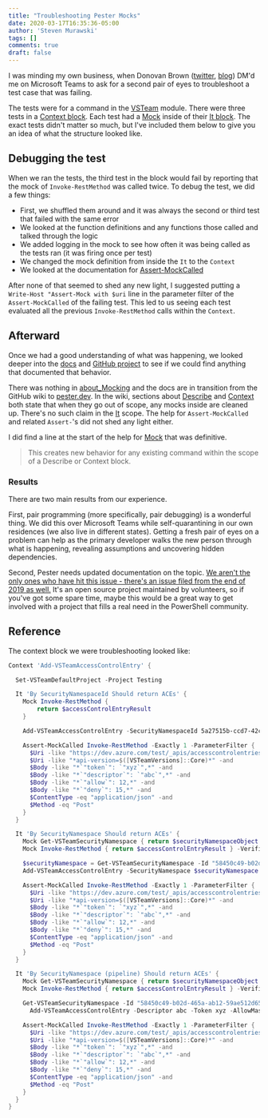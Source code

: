 ```yaml
---
title: "Troubleshooting Pester Mocks"
date: 2020-03-17T16:35:36-05:00
author: 'Steven Murawski'
tags: []
comments: true
draft: false
---
```


I was minding my own business, when Donovan Brown ([twitter](https://twitter.com/donovanbrown), [blog](https://www.donovanbrown.com/)) DM'd me on Microsoft Teams to ask for a second pair of eyes to troubleshoot a test case that was failing.

The tests were for a command in the [VSTeam](https://github.com/darquewarrior/vsteam) module. There were three tests in a [Context block](https://pester.dev/docs/commands/Context). Each test had a [Mock](https://pester.dev/docs/commands/Mock) inside of their [It block](https://pester.dev/docs/commands/It). The exact tests didn't matter so much, but I've included them below to give you an idea of what the structure looked like.

## Debugging the test

When we ran the tests, the third test in the block would fail by reporting that the mock of `Invoke-RestMethod` was called twice. To debug the test, we did a few things:

* First, we shuffled them around and it was always the second or third test that failed with the same error
* We looked at the function definitions and any functions those called and talked through the logic
* We added logging in the mock to see how often it was being called as the tests ran (it was firing once per test)
* We changed the mock definition from inside the `It` to the `Context`
* We looked at the documentation for [Assert-MockCalled](https://pester.dev/docs/commands/assert-mockcalled/)

After none of that seemed to shed any new light, I suggested putting a `Write-Host "Assert-Mock with $uri` line in the parameter filter of the `Assert-MockCalled` of the failing test. This led to us seeing each test evaluated all the previous `Invoke-RestMethod` calls within the `Context`.

## Afterward

Once we had a good understanding of what was happening, we looked deeper into the [docs](https://pester.dev) and [GitHub project](https://github.com/pester/pester) to see if we could find anything that documented that behavior.

There was nothing in [about_Mocking](https://github.com/pester/Pester/blob/4.10.1/en-US/about_Mocking.help.txt) and the docs are in transition from the GitHub wiki to [pester.dev](https://pester.dev).  In the wiki, sections about [Describe](https://github.com/pester/Pester/wiki/Describe) and [Context](https://github.com/pester/Pester/wiki/Context) both state that when they go out of scope, any mocks inside are cleaned up.  There's no such claim in the [It](https://github.com/pester/Pester/wiki/It) scope. The help for `Assert-MockCalled` and related `Assert-`'s did not shed any light either. 

I did find a line at the start of the help for [Mock](https://pester.dev/docs/commands/Mock) that was definitive.

> This creates new behavior for any existing command within the scope of a Describe or Context block.

### Results

There are two main results from our experience.

First, pair programming (more specifically, pair debugging) is a wonderful thing.  We did this over Microsoft Teams while self-quarantining in our own residences (we also live in different states). Getting a fresh pair of eyes on a problem can help as the primary developer walks the new person through what is happening, revealing assumptions and uncovering hidden dependencies.

Second, Pester needs updated documentation on the topic.  [We aren't the only ones who have hit this issue - there's an issue filed from the end of 2019 as well.](https://github.com/pester/Pester/issues/1416) It's an open source project maintained by volunteers, so if you've got some spare time, maybe this would be a great way to get involved with a project that fills a real need in the PowerShell community.

## Reference

The context block we were troubleshooting looked like:

```powershell
Context 'Add-VSTeamAccessControlEntry' {

  Set-VSTeamDefaultProject -Project Testing

  It 'By SecurityNamespaceId Should return ACEs' {
    Mock Invoke-RestMethod {
        return $accessControlEntryResult
    }

    Add-VSTeamAccessControlEntry -SecurityNamespaceId 5a27515b-ccd7-42c9-84f1-54c998f03866 -Descriptor abc -Token xyz -AllowMask 12 -DenyMask 15

    Assert-MockCalled Invoke-RestMethod -Exactly 1 -ParameterFilter {
      $Uri -like "https://dev.azure.com/test/_apis/accesscontrolentries/5a27515b-ccd7-42c9-84f1-54c998f03866*" -and
      $Uri -like "*api-version=$([VSTeamVersions]::Core)*" -and
      $Body -like "*`"token`": `"xyz`",*" -and
      $Body -like "*`"descriptor`": `"abc`",*" -and
      $Body -like "*`"allow`": 12,*" -and
      $Body -like "*`"deny`": 15,*" -and
      $ContentType -eq "application/json" -and
      $Method -eq "Post"
    }
  }

  It 'By SecurityNamespace Should return ACEs' {
    Mock Get-VSTeamSecurityNamespace { return $securityNamespaceObject }
    Mock Invoke-RestMethod { return $accessControlEntryResult } -Verifiable

    $securityNamespace = Get-VSTeamSecurityNamespace -Id "58450c49-b02d-465a-ab12-59ae512d6531"
    Add-VSTeamAccessControlEntry -SecurityNamespace $securityNamespace -Descriptor abc -Token xyz -AllowMask 12 -DenyMask 15

    Assert-MockCalled Invoke-RestMethod -Exactly 1 -ParameterFilter {
      $Uri -like "https://dev.azure.com/test/_apis/accesscontrolentries/58450c49-b02d-465a-ab12-59ae512d6531*" -and
      $Uri -like "*api-version=$([VSTeamVersions]::Core)*" -and
      $Body -like "*`"token`": `"xyz`",*" -and
      $Body -like "*`"descriptor`": `"abc`",*" -and
      $Body -like "*`"allow`": 12,*" -and
      $Body -like "*`"deny`": 15,*" -and
      $ContentType -eq "application/json" -and
      $Method -eq "Post"
    }
  }

  It 'By SecurityNamespace (pipeline) Should return ACEs' {
    Mock Get-VSTeamSecurityNamespace { return $securityNamespaceObject }
    Mock Invoke-RestMethod { return $accessControlEntryResult } -Verifiable

    Get-VSTeamSecurityNamespace -Id "58450c49-b02d-465a-ab12-59ae512d6531" | 
      Add-VSTeamAccessControlEntry -Descriptor abc -Token xyz -AllowMask 12 -DenyMask 15

    Assert-MockCalled Invoke-RestMethod -Exactly 1 -ParameterFilter {
      $Uri -like "https://dev.azure.com/test/_apis/accesscontrolentries/58450c49-b02d-465a-ab12-59ae512d6531*" -and
      $Uri -like "*api-version=$([VSTeamVersions]::Core)*" -and
      $Body -like "*`"token`": `"xyz`",*" -and
      $Body -like "*`"descriptor`": `"abc`",*" -and
      $Body -like "*`"allow`": 12,*" -and
      $Body -like "*`"deny`": 15,*" -and
      $ContentType -eq "application/json" -and
      $Method -eq "Post"
    }
  }
}
```
